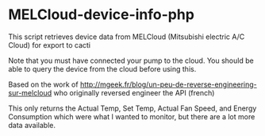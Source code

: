 # MELCloud-device-info-php

This script retrieves device data from MELCloud (Mitsubishi electric A/C Cloud) for export to cacti

Note that you must have connected your pump to the cloud. You should be able to query the device from the cloud before using this.

Based on the work of http://mgeek.fr/blog/un-peu-de-reverse-engineering-sur-melcloud who originally reversed engineer the API (french)

This only returns the Actual Temp, Set Temp, Actual Fan Speed, and Energy Consumption which were what I wanted to monitor, but there are a lot more data available. 
